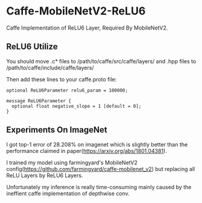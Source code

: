 # Caffe-MobileNetV2-ReLU6
Caffe Implementation of ReLU6 Layer, Required By MobileNetV2.
## ReLU6 Utilize
You should move .c* files to /path/to/caffe/src/caffe/layers/ and .hpp files to /path/to/caffe/include/caffe/layers/

Then add these lines to your caffe.proto file:

```
optional ReLU6Parameter relu6_param = 100000;
```
```
message ReLU6Parameter {
  optional float negative_slope = 1 [default = 0];
}
```
## Experiments On ImageNet
I got top-1 error of 28.208% on imagenet which is slightly better than the performance claimed in paper(https://arxiv.org/abs/1801.04381).

I trained my model using farmingyard's MobileNetV2 config(https://github.com/farmingyard/caffe-mobilenet_v2) but replacing all ReLU Layers by ReLU6 Layers.

Unfortunately my inference is really time-consuming mainly caused by the ineffient caffe implementation of depthwise conv.

